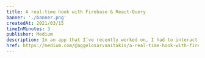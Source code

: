 ```yaml
---
title: A real-time hook with Firebase & React-Query
banner: './banner.png'
createdAt: 2021/03/15
timeInMinutes: 3
publisher: Medium
description: In an app that I’ve recently worked on, I had to interact with 2 different APIs\: a typical JSON-based API from a django project, as well as a “real-time API” which was coming directly from Firebase. What I wanted is to have a unified way of querying & storing my data, without having to differentiate my approach based on where the data comes from. In this article we’ll implement just that. 
href: https://medium.com/@aggelosarvanitakis/a-real-time-hook-with-firebase-react-query-f7eb537d5145
---
```


